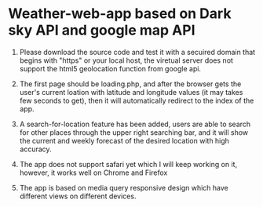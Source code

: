 # Weather-web-app based on Dark sky API and google map API
1. Please download the source code and test it with a secuired domain that begins with "https" or your local host, the viretual server does not support the html5 geolocation function from google api.

2. The first page should be loading.php, and after the browser gets the user's current loation with latitude and longitude values (it may takes few seconds to get), then it will automatically redirect to the index of the app.

3. A search-for-location feature has been added, users are able to search for other places through the upper right searching bar, and it will show the current and weekly forecast of the desired location with high accuracy.

4. The app does not support safari yet which I will keep working on it, however, it works well on Chrome and Firefox

5. The app is based on media query responsive design which have different views on different devices.

 
